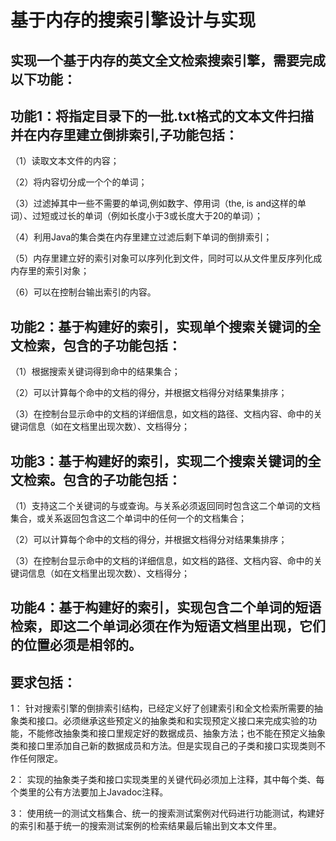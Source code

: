# 基于内存的搜索引擎设计与实现
## 实现一个基于内存的英文全文检索搜索引擎，需要完成以下功能：
## 功能1：将指定目录下的一批.txt格式的文本文件扫描并在内存里建立倒排索引,子功能包括： 
（1）读取文本文件的内容；<p>
（2）将内容切分成一个个的单词；<p>
（3）过滤掉其中一些不需要的单词,例如数字、停用词（the, is and这样的单词）、过短或过长的单词（例如长度小于3或长度大于20的单词）；<p>
（4）利用Java的集合类在内存里建立过滤后剩下单词的倒排索引；<p>
（5）内存里建立好的索引对象可以序列化到文件，同时可以从文件里反序列化成内存里的索引对象；<p>
（6）可以在控制台输出索引的内容。 <p>
## 功能2：基于构建好的索引，实现单个搜索关键词的全文检索，包含的子功能包括：
（1）根据搜索关键词得到命中的结果集合； <p>
（2）可以计算每个命中的文档的得分，并根据文档得分对结果集排序； <p>
（3）在控制台显示命中的文档的详细信息，如文档的路径、文档内容、命中的关键词信息（如在文档里出现次数）、文档得分； <p>
## 功能3：基于构建好的索引，实现二个搜索关键词的全文检索。包含的子功能包括：
（1）支持这二个关键词的与或查询。与关系必须返回同时包含这二个单词的文档集合，或关系返回包含这二个单词中的任何一个的文档集合； <p>
（2）可以计算每个命中的文档的得分，并根据文档得分对结果集排序； <p>
（3）在控制台显示命中的文档的详细信息，如文档的路径、文档内容、命中的关键词信息（如在文档里出现次数）、文档得分； <p>
## 功能4：基于构建好的索引，实现包含二个单词的短语检索，即这二个单词必须在作为短语文档里出现，它们的位置必须是相邻的。 <p>
## 要求包括：
1： 针对搜索引擎的倒排索引结构，已经定义好了创建索引和全文检索所需要的抽象类和接口。必须继承这些预定义的抽象类和和实现预定义接口来完成实验的功能，不能修改抽象类和接口里规定好的数据成员、抽象方法；也不能在预定义抽象类和接口里添加自己新的数据成员和方法。但是实现自己的子类和接口实现类则不作任何限定。 <p>
2： 实现的抽象类子类和接口实现类里的关键代码必须加上注释，其中每个类、每个类里的公有方法要加上Javadoc注释。 <p>
3： 使用统一的测试文档集合、统一的搜索测试案例对代码进行功能测试，构建好的索引和基于统一的搜索测试案例的检索结果最后输出到文本文件里。 <p>


